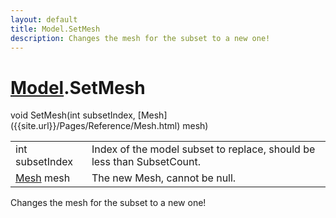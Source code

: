```yaml
---
layout: default
title: Model.SetMesh
description: Changes the mesh for the subset to a new one!
---
```

# [Model]({{site.url}}/Pages/Reference/Model.html).SetMesh

<div class='signature' markdown='1'>
void SetMesh(int subsetIndex, [Mesh]({{site.url}}/Pages/Reference/Mesh.html) mesh)
</div>

|  |  |
|--|--|
|int subsetIndex|Index of the model subset to replace,              should be less than SubsetCount.|
|[Mesh]({{site.url}}/Pages/Reference/Mesh.html) mesh|The new Mesh, cannot be null.|

Changes the mesh for the subset to a new one!




